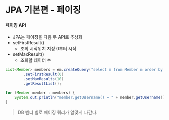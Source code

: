 # JPA 기본편 - 페이징

#### 페이징 API
- JPA는 페이징을 다음 두 API로 추상화
- setFirstResult()
    - 조회 시작위치 지정 0부터 시작
- setMaxResult()
    - 조회할 데이터 수

```java
List<Member> members = em.createQuery("select m from Member m order by m.age desc", Member.class)
        .setFirstResult(0)
        .setMaxResults(10)
        .getResultList();

for (Member member : members) {
    System.out.println("member.getUsername() = " + member.getUsername());
}
```

> DB 벤더 별로 페이징 쿼리가 알맞게 나간다.
